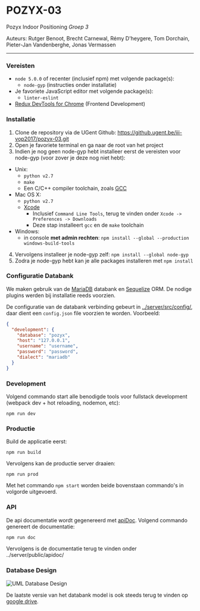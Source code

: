 # POZYX-03

Pozyx Indoor Positioning *Groep 3*

Auteurs: Rutger Benoot, Brecht Carnewal, Rémy D'heygere, Tom Dorchain, Pieter-Jan Vandenberghe, Jonas Vermassen

***

### Vereisten
  * `node 5.0.0` of recenter (inclusief npm) met volgende package(s):
    * `node-gyp` (instructies onder installatie)
  * Je favoriete JavaScript editor met volgende package(s):
    * `linter-eslint`
  * [Redux DevTools for Chrome](https://chrome.google.com/webstore/detail/redux-devtools/lmhkpmbekcpmknklioeibfkpmmfibljd) (Frontend Development)

### Installatie

1. Clone de repository via de UGent Github: <https://github.ugent.be/iii-vop2017/pozyx-03.git>
2. Open je favoriete terminal en ga naar de root van het project
3. Indien je nog geen node-gyp hebt installeer eerst de vereisten voor node-gyp (voor zover je deze nog niet hebt):
  * Unix:
    * `python v2.7`
    * `make`
    * Een C/C++ compiler toolchain, zoals [GCC](https://gcc.gnu.org)
  * Mac OS X:
    * `python v2.7`
    * [Xcode](https://developer.apple.com/xcode/download/)
      * Inclusief `Command Line Tools`, terug te vinden onder `Xcode -> Preferences -> Downloads`
      * Deze stap installeert `gcc` en de `make` toolchain
  * Windows:
    * in console __met admin rechten__: `npm install --global --production windows-build-tools` 
4. Vervolgens installeer je node-gyp zelf: `npm install --global node-gyp`
5. Zodra je node-gyp hebt kan je alle packages installeren met `npm install`

### Configuratie Databank
We maken gebruik van de [MariaDB] databank en [Sequelize] ORM. De nodige plugins werden bij installatie reeds voorzien.

De configuratie van de databank verbinding gebeurt in [../server/src/config/](https://github.ugent.be/iii-vop2017/pozyx-03/tree/master/src/server/src/config), daar dient een `config.json` file voorzien te worden. Voorbeeld:
```json
{
  "development": {
    "database": "pozyx",
    "host": "127.0.0.1",
    "username": "username",
    "password": "password",
    "dialect": "mariadb"
  }
}
```

### Development

Volgend commando start alle benodigde tools voor fullstack development (webpack dev + hot reloading, nodemon, etc):

```
npm run dev
```

### Productie
Build de applicatie eerst:

```
npm run build
```

Vervolgens kan de productie server draaien:

```
npm run prod
```

Met het commando `npm start` worden beide bovenstaan commando's in volgorde uitgevoerd.

### API
De api documentatie wordt gegenereerd met [apiDoc]. Volgend commando genereert de documentatie:
```bash
npm run doc
```
Vervolgens is de documentatie terug te vinden onder ../server/public/apidoc/

### Database Design

![UML Database Design](http://i.imgur.com/G19w0bm.png "UML Database Design")

De laatste versie van het databank model is ook steeds terug te vinden op [google drive](https://drive.google.com/open?id=0B_pQpm22Q56JYUFYVDZyRnBpMkk).

[//]: #

   [MariaDB]: <https://mariadb.org/>
   [Sequelize]: <https://nodejs.org/en/>
   [apiDoc]: <http://apidocjs.com/>

